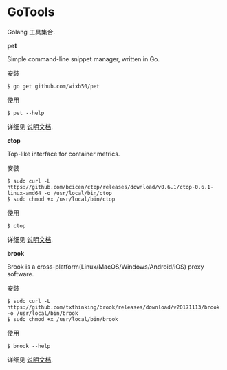 # GoTools
Golang 工具集合.

**pet**

Simple command-line snippet manager, written in Go.

安装
```
$ go get github.com/wixb50/pet
```

使用
```
$ pet --help
```
详细见 [说明文档](https://github.com/wixb50/pet).

**ctop**

Top-like interface for container metrics.

安装
```
$ sudo curl -L https://github.com/bcicen/ctop/releases/download/v0.6.1/ctop-0.6.1-linux-amd64 -o /usr/local/bin/ctop
$ sudo chmod +x /usr/local/bin/ctop
```

使用
```
$ ctop
```
详细见 [说明文档](https://github.com/bcicen/ctop).

**brook**

Brook is a cross-platform(Linux/MacOS/Windows/Android/iOS) proxy software.

安装
```
$ sudo curl -L https://github.com/txthinking/brook/releases/download/v20171113/brook -o /usr/local/bin/brook
$ sudo chmod +x /usr/local/bin/brook
```

使用
```
$ brook --help
```
详细见 [说明文档](https://github.com/txthinking/brook).
